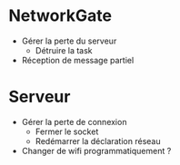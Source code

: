 # NetworkGate

* Gérer la perte du serveur
    * Détruire la task
* Réception de message partiel

# Serveur

* Gérer la perte de connexion
    * Fermer le socket
    * Redémarrer la déclaration réseau
* Changer de wifi programmatiquement ?